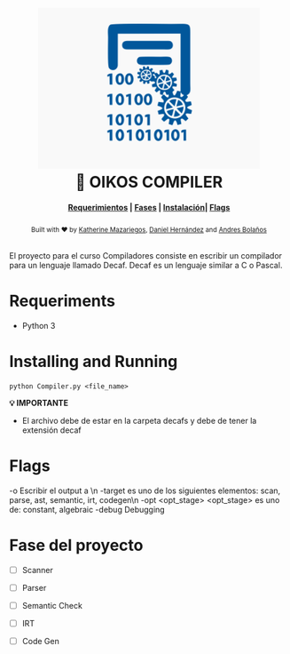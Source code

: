 <h1 align="center">
    <img alt="cpu" src="https://github.com/camilos-ufm/Compiler/blob/Kath/compilerimage.png" width="400">
  <br>🚀 OIKOS COMPILER <br>
</h1>

<div align="center">
  <h4>
    <a href="#Requeriments">Requerimientos</a> |
    <a href="#Fase del proyecto">Fases</a> |
    <a href="#Installing and running">Instalación</a>|
    <a href="#Flags">Flags</a>
  </h4>
</div>

<div align="center">
  <sub>Built with ❤︎ by
  <a href="https://github.com/KateyMG">Katherine Mazariegos</a>,
  <a href="https://github.com/Danisnowman">Daniel Hernández</a> and <a href="https://github.com/andresryes">Andres Bolaños</a>
</div>
<br>

El proyecto para el curso Compiladores consiste en escribir un compilador para un lenguaje llamado Decaf. Decaf es un lenguaje similar a C o Pascal.

# Requeriments
- Python 3


# Installing and Running

```
python Compiler.py <file_name>

```

**💡 IMPORTANTE** 
- El archivo debe de estar en la carpeta decafs y debe de tener la extensión decaf

# Flags

-o <outname>     Escribir el output a <outname>\n
-target <stage>  <stage> es uno de los siguientes elementos: scan, parse, ast, semantic, irt, codegen\n
-opt <opt_stage> <opt_stage> es uno de: constant, algebraic
-debug <stage>   Debugging <stage>

# Fase del proyecto
- [ ] Scanner
- [ ] Parser
- [ ] Semantic Check
- [ ] IRT
- [ ]  Code Gen


